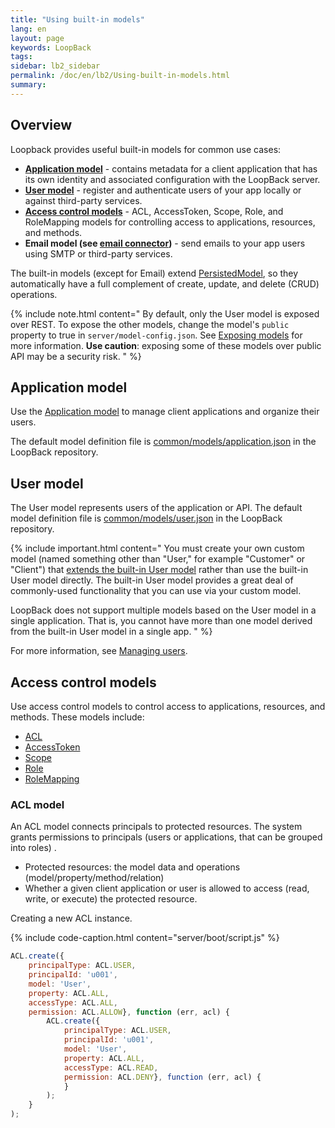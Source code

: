 ```yaml
---
title: "Using built-in models"
lang: en
layout: page
keywords: LoopBack
tags:
sidebar: lb2_sidebar
permalink: /doc/en/lb2/Using-built-in-models.html
summary:
---
```


## Overview

Loopback provides useful built-in models for common use cases:

* **[Application model](#application-model)** - contains metadata for a client application that has its own identity and associated configuration with the LoopBack server.
* **[User model](#user-model)** - register and authenticate users of your app locally or against third-party services.
* **[Access control models](#access-control-models)** - ACL, AccessToken, Scope, Role, and RoleMapping models for controlling access to applications, resources, and methods.
* **Email model (see [email connector](/doc/{{page.lang}}/lb2/Email-connector.html))** - send emails to your app users using SMTP or third-party services.

The built-in models (except for Email) extend [PersistedModel](http://apidocs.strongloop.com/loopback/#persistedmodel),
so they automatically have a full complement of create, update, and delete (CRUD) operations.

{% include note.html content="
By default, only the User model is exposed over REST. To expose the other models, change the model's `public` property to true in `server/model-config.json`.
See [Exposing models](Exposing-models-over-REST.html) for more information. **Use caution**: exposing some of these models over public API may be a security risk.
" %}

## Application model

Use the [Application model](http://apidocs.strongloop.com/loopback/#application-new-application) to manage client applications and organize their users.

The default model definition file is [common/models/application.json](https://github.com/strongloop/loopback/blob/master/common/models/application.json) in the LoopBack repository.

## User model

The User model represents users of the application or API.
The default model definition file is [common/models/user.json](https://github.com/strongloop/loopback/blob/master/common/models/user.json) in the LoopBack repository. 

{% include important.html content="
You must create your own custom model (named something other than \"User,\" for example \"Customer\" or \"Client\") that [extends the built-in User model](Extending-built-in-models.html) rather than use the built-in User model directly.  The built-in User model provides a great deal of commonly-used functionality that you can use via your custom model.

LoopBack does not support multiple models based on the User model in a single application. That is, you cannot have more than one model derived from the built-in User model in a single app.
" %}

For more information, see [Managing users](/doc/{{page.lang}}/lb2/Managing-users.html).

## Access control models

Use access control models to control access to applications, resources, and methods. These models include:

* [ACL](http://apidocs.strongloop.com/loopback/#acl)
* [AccessToken](http://apidocs.strongloop.com/loopback/#accesstoken)
* [Scope](http://apidocs.strongloop.com/loopback/#scope)
* [Role](http://apidocs.strongloop.com/loopback/#role)
* [RoleMapping](http://apidocs.strongloop.com/loopback/#rolemapping)

### ACL model

An ACL model connects principals to protected resources. The system grants permissions to principals (users or applications, that can be grouped into roles) .

* Protected resources: the model data and operations (model/property/method/relation)
* Whether a given client application or user is allowed to access (read, write, or execute) the protected resource.

Creating a new ACL instance.

{% include code-caption.html content="server/boot/script.js" %}
```javascript
ACL.create({
    principalType: ACL.USER, 
    principalId: 'u001', 
    model: 'User', 
    property: ACL.ALL,
    accessType: ACL.ALL, 
    permission: ACL.ALLOW}, function (err, acl) {
        ACL.create({
            principalType: ACL.USER, 
            principalId: 'u001', 
            model: 'User', 
            property: ACL.ALL,
            accessType: ACL.READ, 
            permission: ACL.DENY}, function (err, acl) {
            }
        );
    }
);
```